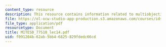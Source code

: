 ```yaml
---
content_type: resource
description: This resource contains information related to multiobjective optimization.
file: https://ol-ocw-studio-app-production.s3.amazonaws.com/courses/ids-338j-multidisciplinary-system-design-optimization-spring-2010/f091204b62ab5bb46825829fdedc66cd_MITESD_77S10_lec14.pdf
file_type: application/pdf
resourcetype: Document
title: MITESD_77S10_lec14.pdf
uid: f091204b-62ab-5bb4-6825-829fdedc66cd
---
```

